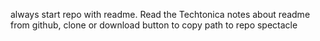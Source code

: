 always start repo with readme. Read the Techtonica notes about readme
from github, clone or download button to copy path to repo
spectacle 

